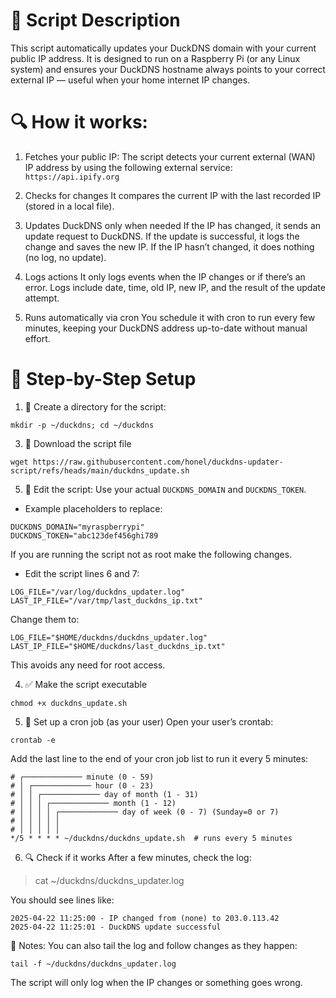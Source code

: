 # 📝 Script Description
This script automatically updates your DuckDNS domain with your current public IP address. It is designed to run on a Raspberry Pi (or any Linux system) and ensures your DuckDNS hostname always points to your correct external IP — useful when your home internet IP changes.

# 🔍 How it works:
1. Fetches your public IP:  The script detects your current external (WAN) IP address by using the following external service:
```https://api.ipify.org```

2. Checks for changes
It compares the current IP with the last recorded IP (stored in a local file).

3. Updates DuckDNS only when needed
If the IP has changed, it sends an update request to DuckDNS. If the update is successful, it logs the change and saves the new IP. If the IP hasn’t changed, it does nothing (no log, no update).

4. Logs actions
It only logs events when the IP changes or if there’s an error. Logs include date, time, old IP, new IP, and the result of the update attempt.

5. Runs automatically via cron
You schedule it with cron to run every few minutes, keeping your DuckDNS address up-to-date without manual effort.


# 🧰 Step-by-Step Setup
1. 📁 Create a directory for the script:
```
mkdir -p ~/duckdns; cd ~/duckdns
```

3. 📝 Download the script file
```
wget https://raw.githubusercontent.com/honel/duckdns-updater-script/refs/heads/main/duckdns_update.sh
```

5. 📂 Edit the script:
Use your actual `DUCKDNS_DOMAIN` and `DUCKDNS_TOKEN`.

- Example placeholders to replace:
```
DUCKDNS_DOMAIN="myraspberrypi"
DUCKDNS_TOKEN="abc123def456ghi789
```
  
If you are running the script not as root make the following changes.

- Edit the script lines 6 and 7:
```
LOG_FILE="/var/log/duckdns_updater.log"
LAST_IP_FILE="/var/tmp/last_duckdns_ip.txt"
```

Change them to:
```
LOG_FILE="$HOME/duckdns/duckdns_updater.log"
LAST_IP_FILE="$HOME/duckdns/last_duckdns_ip.txt"
```

This avoids any need for root access.

4. ✅ Make the script executable
```
chmod +x duckdns_update.sh
```

5. 🔁 Set up a cron job (as your user)
Open your user’s crontab:
```
crontab -e
```

Add the last line to the end of your cron job list to run it every 5 minutes:
```
# ┌───────────── minute (0 - 59)
# │ ┌───────────── hour (0 - 23)
# │ │ ┌───────────── day of month (1 - 31)
# │ │ │ ┌───────────── month (1 - 12)
# │ │ │ │ ┌───────────── day of week (0 - 7) (Sunday=0 or 7)
# │ │ │ │ │
# │ │ │ │ │
*/5 * * * * ~/duckdns/duckdns_update.sh  # runs every 5 minutes
```

6. 🔍 Check if it works
After a few minutes, check the log:
> cat ~/duckdns/duckdns_updater.log

You should see lines like:
```
2025-04-22 11:25:00 - IP changed from (none) to 203.0.113.42
2025-04-22 11:25:01 - DuckDNS update successful
```

🧠 Notes:
You can also tail the log and follow changes as they happen:
```
tail -f ~/duckdns/duckdns_updater.log
```

The script will only log when the IP changes or something goes wrong.

